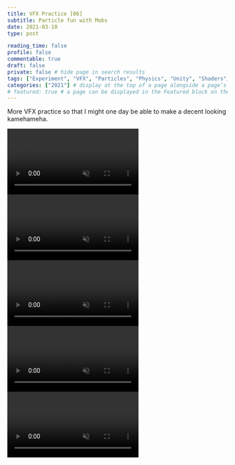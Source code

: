 ```yaml
---
title: VFX Practice [06]
subtitle: Particle fun with Mobs
date: 2021-03-10
type: post

reading_time: false
profile: false
commentable: true
draft: false
private: false # hide page in search results
tags: ["Experiment", "VFX", "Particles", "Physics", "Unity", "Shaders", "Combat"]
categories: ["2021"] # display at the top of a page alongside a page’s metadata
# featured: true # a page can be displayed in the Featured block on the homepage. This is useful for sticky, announcement blog posts or selected publications etc.
---
```

<p>More VFX practice so that I might one day be able to make a decent looking kamehameha.</p>

<div class="video_thing">
    <video muted autoplay="" name="media" loop=""><source src="https://raw.githack.com/Denchyaknow/GitSite_Dencho/Develop/assets/media/projects/VFXPractice06/XRLog_2021_711.webm" type="video/mp4"></video>
</div>

<!--more-->

<div class="video_thing">
    <video muted autoplay="" name="media" loop=""><source src="https://raw.githack.com/Denchyaknow/GitSite_Dencho/Develop/assets/media/projects/VFXPractice06/XRLog_2021_713.webm" type="video/mp4"></video>
</div>

<div class="video_thing">
    <video muted autoplay="" name="media" loop=""><source src="https://raw.githack.com/Denchyaknow/GitSite_Dencho/Develop/assets/media/projects/VFXPractice06/XRLog_2021_719.webm" type="video/mp4"></video>
</div>

<div class="video_thing">
    <video muted autoplay="" name="media" loop=""><source src="https://raw.githack.com/Denchyaknow/GitSite_Dencho/Develop/assets/media/projects/VFXPractice06/XRLog_2021_721.webm" type="video/mp4"></video>
</div>

<div class="video_thing">
    <video muted autoplay="" name="media" loop=""><source src="https://raw.githack.com/Denchyaknow/GitSite_Dencho/Develop/assets/media/projects/VFXPractice06/XRLog_2021_731.webm" type="video/mp4"></video>
</div>
